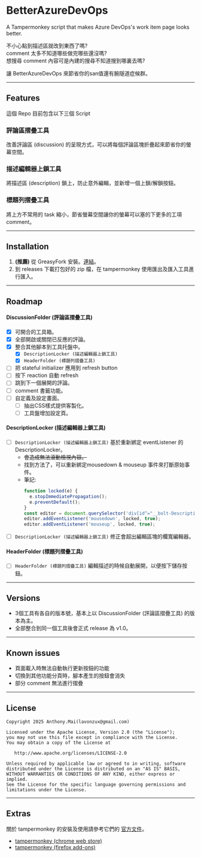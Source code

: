 # BetterAzureDevOps
A Tampermonkey script that makes Azure DevOps's work item page looks better. 


不小心點到描述區就改到東西了嗎?<br>
comment 太多不知道哪些做完哪些還沒嗎?<br>
想搜尋 comment 內容可是內建的搜尋不知道搜到哪裏去嗎?

讓 BetterAzureDevOps 來節省你的san值還有腕隧道症候群。

---
## Features

這個 Repo 目前包含以下三個 Script

### 評論區摺疊工具
改善評論區 (discussion) 的呈現方式，可以將每個評論區塊折疊起來節省你的螢幕空間。

### 描述編輯器上鎖工具
將描述區 (description) 鎖上，防止意外編輯，並新增一個上鎖/解鎖按鈕。

### 標題列摺疊工具
將上方不常用的 task 縮小，節省螢幕空間讓你的螢幕可以塞的下更多的工項 comment。

---
## Installation
1.  **(推薦)** 從 GreasyFork 安裝。[連結](https://greasyfork.org/zh-TW/scripts/552528)。
2. 到 releases 下載打包好的 zip 檔，在 tampermonkey 使用匯出及匯入工具進行匯入。

---
## Roadmap

#### DiscussionFolder (評論區摺疊工具)
- [x] 可開合的工具箱。
- [x] 全部開啟或關閉已反應的評論。
- [x] 整合其他腳本到工具托盤中。
    - [x] `DescriptionLocker (描述編輯器上鎖工具)` 
    - [x] `HeaderFolder (標題列摺疊工具)`
- [ ] 把 stateful initializer 應用到 refresh button
- [ ] 按下 reaction 自動 refresh
- [ ] 跳到下一個展開的評論。
- [ ] comment 書籤功能。
- [ ] 自定義及設定畫面。
  - [ ] 抽出CSS樣式提供客製化。
  - [ ] 工具盤增加設定頁。
 
#### DescriptionLocker (描述編輯器上鎖工具)
- [ ] `DescriptionLocker (描述編輯器上鎖工具)` 基於重新綁定 eventListener 的 DescriptionLocker。
  - ~~會造成無法滾動檢視內容。~~
  - 找到方法了，可以重新綁定mousedown & mouseup 事件來打斷原始事件。
  - 筆記:
    ```javascript
    function locked(e) {
      e.stopImmediatePropagation();
      e.preventDefault();
    }
    const editor = document.querySelector('div[id^="__bolt-Description"]');
    editor.addEventListener('mousedown', locked, true);
    editor.addEventListener('mouseup', locked, true);
    ```
- [ ] `DescriptionLocker (描述編輯器上鎖工具)` 修正會超出編輯區塊的欄寬編輯器。

#### HeaderFolder (標題列摺疊工具)
- [ ] `HeaderFolder (標題列摺疊工具)` 編輯描述的時候自動展開，以便按下儲存按鈕。

---
## Versions
- 3個工具有各自的版本號，基本上以 DiscussionFolder (評論區摺疊工具) 的版本為主。
- 全部整合到同一個工具後會正式 release 為 v1.0。

---
## Known issues
- 頁面載入時無法自動執行更新按鈕的功能
- 切換到其他功能分頁時，腳本產生的按鈕會消失
- 部分 comment 無法進行摺疊

---
## License
```
Copyright 2025 Anthony.Mai(lavonzux@gmail.com)

Licensed under the Apache License, Version 2.0 (the "License");
you may not use this file except in compliance with the License.
You may obtain a copy of the License at

   http://www.apache.org/licenses/LICENSE-2.0

Unless required by applicable law or agreed to in writing, software
distributed under the License is distributed on an "AS IS" BASIS,
WITHOUT WARRANTIES OR CONDITIONS OF ANY KIND, either express or implied.
See the License for the specific language governing permissions and
limitations under the License.
```

---
## Extras
關於 tampermonkey 的安裝及使用請參考它們的 [官方文件](https://www.tampermonkey.net/)。

- [tampermonkey (chrome web store)](https://chromewebstore.google.com/detail/tampermonkey/dhdgffkkebhmkfjojejmpbldmpobfkfo?hl=zh-TW)
- [tampermonkey (firefox add-ons)](https://addons.mozilla.org/zh-TW/firefox/addon/tampermonkey/)

